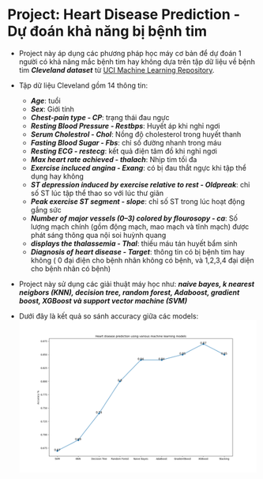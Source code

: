 # Project: Heart Disease Prediction - Dự đoán khả năng bị bệnh tim
- Project này áp dụng các phương pháp học máy cơ bản để dự đoán 1 người có khả năng mắc bệnh tim hay không dựa trên tập dữ liệu về bệnh tim ***Cleveland dataset*** từ [UCI Machine Learning Repository](https://archive.ics.uci.edu/datasets). 
- Tập dữ liệu Cleveland gồm 14 thông tin: 
    - ***Age***: tuổi
    - ***Sex***: Giới tính
    - ***Chest-pain type - CP***: trạng thái đau ngực
    - ***Resting Blood Pressure - Restbps***: Huyết áp khi nghỉ ngơi
    - ***Serum Cholestrol - Chol***: Nồng độ cholesterol trong huyết thanh
    - ***Fasting Blood Sugar - Fbs***: chỉ số đường nhanh trong máu
    - ***Resting ECG - restecg***: kết quả điện tâm đồ khi nghỉ ngơi
    - ***Max heart rate achieved - thalach***: Nhịp tim tối đa
    - ***Exercise incluced angina - Exang***: có bị đau thắt ngực khi tập thể dụng hay không
    - ***ST depression induced by exercise relative to rest - Oldpreak***:  chỉ số ST lúc tập thể thao so với lúc thư giãn
    - ***Peak exercise ST segment - slope***: chỉ số ST trong lúc hoạt động gắng sức
    - ***Number of major vessels (0–3) colored by flourosopy - ca***:  Số lượng mạch chính (gồm động mạch, mao mạch và tĩnh mạch) được phát sáng thông qua nội soi huỳnh quang
    - ***displays the thalassemia - Thal***:  thiếu máu tán huyết bẩm sinh
    - ***Diagnosis of heart disease - Target***: thông tin có bị bệnh tim hay không ( 0 đại điện cho bệnh nhân không có bệnh, và 1,2,3,4 đại diện cho bệnh nhân có bệnh)

- Project này sử dụng các giải thuật máy học như: ***naive bayes, k nearest neigbors (KNN), decision tree, random forest, Adaboost, gradient boost, XGBoost và support vector machine (SVM)***
- Dưới đây là kết quả so sánh accuracy giữa các models: 
![compare accuracy between ML models](./compare_accuracy_ML_models.png)